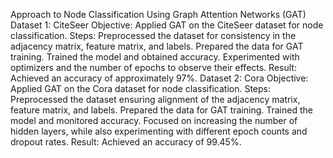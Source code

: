 Approach to Node Classification Using Graph Attention Networks (GAT)
Dataset 1: CiteSeer
Objective: Applied GAT on the CiteSeer dataset for node classification.
Steps:
Preprocessed the dataset for consistency in the adjacency matrix, feature matrix, and labels.
Prepared the data for GAT training.
Trained the model and obtained accuracy.
Experimented with optimizers and the number of epochs to observe their effects.
Result: Achieved an accuracy of approximately 97%.
Dataset 2: Cora
Objective: Applied GAT on the Cora dataset for node classification.
Steps:
Preprocessed the dataset ensuring alignment of the adjacency matrix, feature matrix, and labels.
Prepared the data for GAT training.
Trained the model and monitored accuracy.
Focused on increasing the number of hidden layers, while also experimenting with different epoch counts and dropout rates.
Result: Achieved an accuracy of 99.45%.
